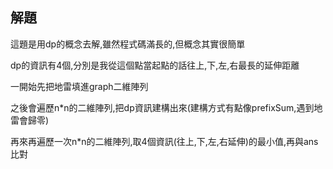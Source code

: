 ## 解題
這題是用dp的概念去解,雖然程式碼滿長的,但概念其實很簡單

dp的資訊有4個,分別是我從這個點當起點的話往上,下,左,右最長的延伸距離

一開始先把地雷填進graph二維陣列

之後會遍歷n\*n的二維陣列,把dp資訊建構出來(建構方式有點像prefixSum,遇到地雷會歸零)

再來再遍歷一次n\*n的二維陣列,取4個資訊(往上,下,左,右延伸)的最小值,再與ans比對

